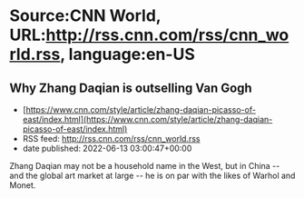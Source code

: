 # Source:CNN World, URL:http://rss.cnn.com/rss/cnn_world.rss, language:en-US

## Why Zhang Daqian is outselling Van Gogh
 - [https://www.cnn.com/style/article/zhang-daqian-picasso-of-east/index.html](https://www.cnn.com/style/article/zhang-daqian-picasso-of-east/index.html)
 - RSS feed: http://rss.cnn.com/rss/cnn_world.rss
 - date published: 2022-06-13 03:00:47+00:00

Zhang Daqian may not be a household name in the West, but in China -- and the global art market at large -- he is on par with the likes of Warhol and Monet.

